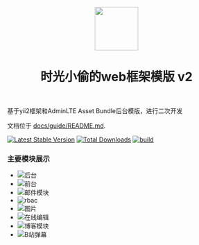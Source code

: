 <p align="center">
    <a href="https://github.com/yiisoft" target="_blank">
        <img src="https://avatars0.githubusercontent.com/u/993323" height="100px">
    </a>
    <h1 align="center">时光小偷的web框架模版 v2</h1>
    <br>
</p>

基于yii2框架和AdminLTE Asset Bundle后台模版，进行二次开发

文档位于 [docs/guide/README.md](docs/guide/README.md).

[![Latest Stable Version](https://img.shields.io/packagist/v/yiisoft/yii2-app-advanced.svg)](https://packagist.org/packages/yiisoft/yii2-app-advanced)
[![Total Downloads](https://img.shields.io/packagist/dt/yiisoft/yii2-app-advanced.svg)](https://packagist.org/packages/yiisoft/yii2-app-advanced)
[![build](https://github.com/yiisoft/yii2-app-advanced/workflows/build/badge.svg)](https://github.com/yiisoft/yii2-app-advanced/actions?query=workflow%3Abuild)

 ### 主要模块展示
 - ![后台](https://www.shiguangxiaotou.com/wp-content/uploads/2022/05/1.png)
 - ![前台](https://www.shiguangxiaotou.com/wp-content/uploads/2022/05/10.png)
 - ![邮件模块](https://www.shiguangxiaotou.com/wp-content/uploads/2022/05/6.png)
 - ![rbac](https://www.shiguangxiaotou.com/wp-content/uploads/2022/05/5.png)
 - ![图片]( https://www.shiguangxiaotou.com/6/)
 - ![在线编辑]( https://www.shiguangxiaotou.com/7/)
 - ![博客模块](https://www.shiguangxiaotou.com/wp-content/uploads/2022/05/12.png)
 - ![B站弹幕](https://www.shiguangxiaotou.com/9/)

